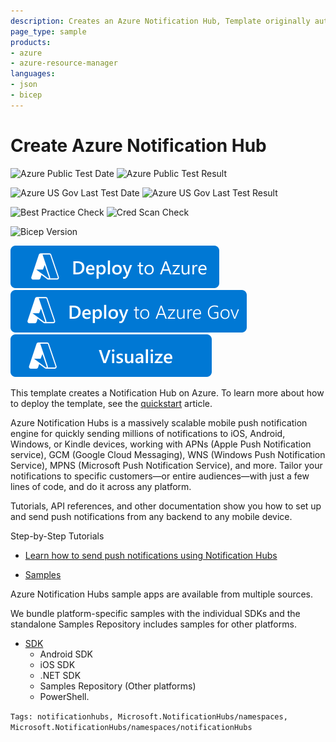 ```yaml
---
description: Creates an Azure Notification Hub, Template originally authored by John Downs.
page_type: sample
products:
- azure
- azure-resource-manager
languages:
- json
- bicep
---
```

# Create Azure Notification Hub

![Azure Public Test Date](https://azurequickstartsservice.blob.core.windows.net/badges/quickstarts/microsoft.notificationhubs/notification-hub/PublicLastTestDate.svg)
![Azure Public Test Result](https://azurequickstartsservice.blob.core.windows.net/badges/quickstarts/microsoft.notificationhubs/notification-hub/PublicDeployment.svg)

![Azure US Gov Last Test Date](https://azurequickstartsservice.blob.core.windows.net/badges/quickstarts/microsoft.notificationhubs/notification-hub/FairfaxLastTestDate.svg)
![Azure US Gov Last Test Result](https://azurequickstartsservice.blob.core.windows.net/badges/quickstarts/microsoft.notificationhubs/notification-hub/FairfaxDeployment.svg)

![Best Practice Check](https://azurequickstartsservice.blob.core.windows.net/badges/quickstarts/microsoft.notificationhubs/notification-hub/BestPracticeResult.svg)
![Cred Scan Check](https://azurequickstartsservice.blob.core.windows.net/badges/quickstarts/microsoft.notificationhubs/notification-hub/CredScanResult.svg)

![Bicep Version](https://azurequickstartsservice.blob.core.windows.net/badges/quickstarts/microsoft.notificationhubs/notification-hub/BicepVersion.svg)

[![Deploy To Azure](https://raw.githubusercontent.com/Azure/azure-quickstart-templates/master/1-CONTRIBUTION-GUIDE/images/deploytoazure.svg?sanitize=true)](https://portal.azure.com/#create/Microsoft.Template/uri/https%3A%2F%2Fraw.githubusercontent.com%2FAzure%2Fazure-quickstart-templates%2Fmaster%2Fquickstarts%2Fmicrosoft.notificationhubs%2Fnotification-hub%2Fazuredeploy.json)
[![Deploy To Azure US Gov](https://raw.githubusercontent.com/Azure/azure-quickstart-templates/master/1-CONTRIBUTION-GUIDE/images/deploytoazuregov.svg?sanitize=true)](https://portal.azure.us/#create/Microsoft.Template/uri/https%3A%2F%2Fraw.githubusercontent.com%2FAzure%2Fazure-quickstart-templates%2Fmaster%2Fquickstarts%2Fmicrosoft.notificationhubs%2Fnotification-hub%2Fazuredeploy.json)
[![Visualize](https://raw.githubusercontent.com/Azure/azure-quickstart-templates/master/1-CONTRIBUTION-GUIDE/images/visualizebutton.svg?sanitize=true)](http://armviz.io/#/?load=https%3A%2F%2Fraw.githubusercontent.com%2FAzure%2Fazure-quickstart-templates%2Fmaster%2Fquickstarts%2Fmicrosoft.notificationhubs%2Fnotification-hub%2Fazuredeploy.json)

This template creates a Notification Hub on Azure. To learn more about how to deploy the template, see the [quickstart](https://docs.microsoft.com/azure/notification-hubs/create-notification-hub-template) article.

Azure Notification Hubs is a massively scalable mobile push notification engine for quickly sending millions of notifications to iOS, Android, Windows, or Kindle devices, working with APNs (Apple Push Notification service), GCM (Google Cloud Messaging), WNS (Windows Push Notification Service), MPNS (Microsoft Push Notification Service), and more. Tailor your notifications to specific customers—or entire audiences—with just a few lines of code, and do it across any platform.

Tutorials, API references, and other documentation show you how to set up and send push notifications from any backend to any mobile device.

Step-by-Step Tutorials

- [Learn how to send push notifications using Notification Hubs](https://docs.microsoft.com/azure/notification-hubs/)

- [Samples](https://docs.microsoft.com/azure/notification-hubs)

Azure Notification Hubs sample apps are available from multiple sources.

We bundle platform-specific samples with the individual SDKs and the standalone Samples Repository includes samples for other platforms.

- [SDK](https://docs.microsoft.com/azure/notification-hubs)
  - Android SDK
  - iOS SDK
  - .NET SDK
  - Samples Repository (Other platforms)
  - PowerShell.

`Tags: notificationhubs, Microsoft.NotificationHubs/namespaces, Microsoft.NotificationHubs/namespaces/notificationHubs`

